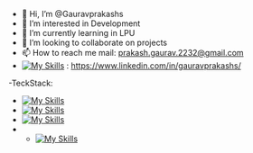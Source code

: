 - 👋 Hi, I’m @Gauravprakashs
- 👀 I’m interested in Development
- 🌱 I’m currently learning in LPU
- 💞️ I’m looking to collaborate on projects
- 📫 How to reach me mail: prakash.gaurav.2232@gmail.com
- [![My Skills](https://skillicons.dev/icons?i=linkedin)](https://skillicons.dev)  : https://www.linkedin.com/in/gauravprakashs/

-TeckStack:
- [![My Skills](https://skillicons.dev/icons?i=js,html,css,react,php)](https://skillicons.dev)
- [![My Skills](https://skillicons.dev/icons?i=java,python,cpp)](https://skillicons.dev)
- [![My Skills](https://skillicons.dev/icons?i=mysql,mongodb)](https://skillicons.dev)
- - [![My Skills](https://skillicons.dev/icons?i=androidstudio)](https://skillicons.dev)

<!---
Gauravprakashs/Gauravprakashs is a ✨ special ✨ repository because its `README.md` (this file) appears on your GitHub profile.
You can click the Preview link to take a look at your changes.
--->
